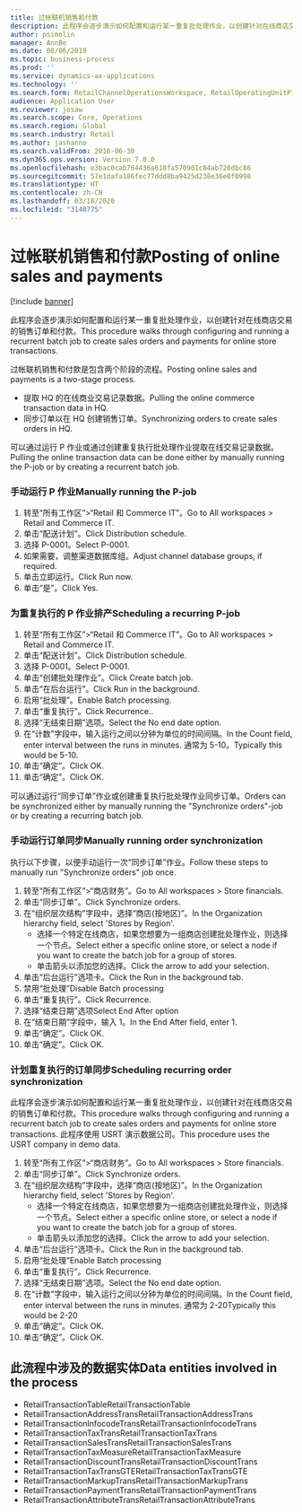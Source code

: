 ```yaml
---
title: 过帐联机销售和付款
description: 此程序会逐步演示如何配置和运行某一重复批处理作业，以创建针对在线商店交易的销售订单和付款。
author: psimolin
manager: AnnBe
ms.date: 08/06/2019
ms.topic: business-process
ms.prod: ''
ms.service: dynamics-ax-applications
ms.technology: ''
ms.search.form: RetailChannelOperationsWorkspace, RetailOperatingUnitPicker, SysRecurrence
audience: Application User
ms.reviewer: josaw
ms.search.scope: Core, Operations
ms.search.region: Global
ms.search.industry: Retail
ms.author: jashanno
ms.search.validFrom: 2016-06-30
ms.dyn365.ops.version: Version 7.0.0
ms.openlocfilehash: e3bac0cab764436a618fa570901c84ab720dbc86
ms.sourcegitcommit: 57e1dafa186fec77ddd8ba9425d238e36e0f0998
ms.translationtype: HT
ms.contentlocale: zh-CN
ms.lasthandoff: 03/18/2020
ms.locfileid: "3140775"
---
```

# <a name="posting-of-online-sales-and-payments"></a><span data-ttu-id="5ee3e-103">过帐联机销售和付款</span><span class="sxs-lookup"><span data-stu-id="5ee3e-103">Posting of online sales and payments</span></span>

[!include [banner](../includes/banner.md)]

<span data-ttu-id="5ee3e-104">此程序会逐步演示如何配置和运行某一重复批处理作业，以创建针对在线商店交易的销售订单和付款。</span><span class="sxs-lookup"><span data-stu-id="5ee3e-104">This procedure walks through configuring and running a recurrent batch job to create sales orders and payments for online store transactions.</span></span>

<span data-ttu-id="5ee3e-105">过帐联机销售和付款是包含两个阶段的流程。</span><span class="sxs-lookup"><span data-stu-id="5ee3e-105">Posting online sales and payments is a two-stage process.</span></span>

- <span data-ttu-id="5ee3e-106">提取 HQ 的在线商业交易记录数据。</span><span class="sxs-lookup"><span data-stu-id="5ee3e-106">Pulling the online commerce transaction data in HQ.</span></span>
- <span data-ttu-id="5ee3e-107">同步订单以在 HQ 创建销售订单。</span><span class="sxs-lookup"><span data-stu-id="5ee3e-107">Synchronizing orders to create sales orders in HQ.</span></span>

<span data-ttu-id="5ee3e-108">可以通过运行 P 作业或通过创建重复执行批处理作业提取在线交易记录数据。</span><span class="sxs-lookup"><span data-stu-id="5ee3e-108">Pulling the online transaction data can be done either by manually running the P-job or by creating a recurrent batch job.</span></span>

### <a name="manually-running-the-p-job"></a><span data-ttu-id="5ee3e-109">手动运行 P 作业</span><span class="sxs-lookup"><span data-stu-id="5ee3e-109">Manually running the P-job</span></span>

1. <span data-ttu-id="5ee3e-110">转至“所有工作区”>“Retail 和 Commerce IT”。</span><span class="sxs-lookup"><span data-stu-id="5ee3e-110">Go to All workspaces > Retail and Commerce IT.</span></span>
2. <span data-ttu-id="5ee3e-111">单击“配送计划”。</span><span class="sxs-lookup"><span data-stu-id="5ee3e-111">Click Distribution schedule.</span></span>
3. <span data-ttu-id="5ee3e-112">选择 P-0001。</span><span class="sxs-lookup"><span data-stu-id="5ee3e-112">Select P-0001.</span></span>
4. <span data-ttu-id="5ee3e-113">如果需要，调整渠道数据库组。</span><span class="sxs-lookup"><span data-stu-id="5ee3e-113">Adjust channel database groups, if required.</span></span>
5. <span data-ttu-id="5ee3e-114">单击立即运行。</span><span class="sxs-lookup"><span data-stu-id="5ee3e-114">Click Run now.</span></span>
6. <span data-ttu-id="5ee3e-115">单击“是”。</span><span class="sxs-lookup"><span data-stu-id="5ee3e-115">Click Yes.</span></span>

### <a name="scheduling-a-recurring-p-job"></a><span data-ttu-id="5ee3e-116">为重复执行的 P 作业排产</span><span class="sxs-lookup"><span data-stu-id="5ee3e-116">Scheduling a recurring P-job</span></span>

1. <span data-ttu-id="5ee3e-117">转至“所有工作区”>“Retail 和 Commerce IT”。</span><span class="sxs-lookup"><span data-stu-id="5ee3e-117">Go to All workspaces > Retail and Commerce IT.</span></span>
2. <span data-ttu-id="5ee3e-118">单击“配送计划”。</span><span class="sxs-lookup"><span data-stu-id="5ee3e-118">Click Distribution schedule.</span></span>
3. <span data-ttu-id="5ee3e-119">选择 P-0001。</span><span class="sxs-lookup"><span data-stu-id="5ee3e-119">Select P-0001.</span></span>
4. <span data-ttu-id="5ee3e-120">单击“创建批处理作业”。</span><span class="sxs-lookup"><span data-stu-id="5ee3e-120">Click Create batch job.</span></span>
5. <span data-ttu-id="5ee3e-121">单击“在后台运行”。</span><span class="sxs-lookup"><span data-stu-id="5ee3e-121">Click Run in the background.</span></span>
5. <span data-ttu-id="5ee3e-122">启用“批处理”。</span><span class="sxs-lookup"><span data-stu-id="5ee3e-122">Enable Batch processing.</span></span>
6. <span data-ttu-id="5ee3e-123">单击“重复执行”。</span><span class="sxs-lookup"><span data-stu-id="5ee3e-123">Click Recurrence..</span></span>
7. <span data-ttu-id="5ee3e-124">选择“无结束日期”选项。</span><span class="sxs-lookup"><span data-stu-id="5ee3e-124">Select the No end date option.</span></span>
8. <span data-ttu-id="5ee3e-125">在“计数”字段中，输入运行之间以分钟为单位的时间间隔。</span><span class="sxs-lookup"><span data-stu-id="5ee3e-125">In the Count field, enter interval between the runs in minutes.</span></span> <span data-ttu-id="5ee3e-126">通常为 5-10。</span><span class="sxs-lookup"><span data-stu-id="5ee3e-126">Typically this would be 5-10.</span></span>
9. <span data-ttu-id="5ee3e-127">单击“确定”。</span><span class="sxs-lookup"><span data-stu-id="5ee3e-127">Click OK.</span></span>
10. <span data-ttu-id="5ee3e-128">单击“确定”。</span><span class="sxs-lookup"><span data-stu-id="5ee3e-128">Click OK.</span></span>

<span data-ttu-id="5ee3e-129">可以通过运行“同步订单”作业或创建重复执行批处理作业同步订单。</span><span class="sxs-lookup"><span data-stu-id="5ee3e-129">Orders can be synchronized either by manually running the "Synchronize orders"-job or by creating a recurring batch job.</span></span>

### <a name="manually-running-order-synchronization"></a><span data-ttu-id="5ee3e-130">手动运行订单同步</span><span class="sxs-lookup"><span data-stu-id="5ee3e-130">Manually running order synchronization</span></span> 

<span data-ttu-id="5ee3e-131">执行以下步骤，以便手动运行一次“同步订单”作业。</span><span class="sxs-lookup"><span data-stu-id="5ee3e-131">Follow these steps to manually run "Synchronize orders" job once.</span></span>

1. <span data-ttu-id="5ee3e-132">转至“所有工作区”>“商店财务”。</span><span class="sxs-lookup"><span data-stu-id="5ee3e-132">Go to All workspaces > Store financials.</span></span>
2. <span data-ttu-id="5ee3e-133">单击“同步订单”。</span><span class="sxs-lookup"><span data-stu-id="5ee3e-133">Click Synchronize orders.</span></span>
3. <span data-ttu-id="5ee3e-134">在“组织层次结构”字段中，选择“商店(按地区)”。</span><span class="sxs-lookup"><span data-stu-id="5ee3e-134">In the Organization hierarchy field, select 'Stores by Region'.</span></span>
    * <span data-ttu-id="5ee3e-135">选择一个特定在线商店，如果您想要为一组商店创建批处理作业，则选择一个节点。</span><span class="sxs-lookup"><span data-stu-id="5ee3e-135">Select either a specific online store, or select a node if you want to create the batch job for a group of stores.</span></span>  
    * <span data-ttu-id="5ee3e-136">单击箭头以添加您的选择。</span><span class="sxs-lookup"><span data-stu-id="5ee3e-136">Click the arrow to add your selection.</span></span>  
4. <span data-ttu-id="5ee3e-137">单击“后台运行”选项卡。</span><span class="sxs-lookup"><span data-stu-id="5ee3e-137">Click the Run in the background tab.</span></span>
5. <span data-ttu-id="5ee3e-138">禁用“批处理”</span><span class="sxs-lookup"><span data-stu-id="5ee3e-138">Disable Batch processing</span></span>
6. <span data-ttu-id="5ee3e-139">单击“重复执行”。</span><span class="sxs-lookup"><span data-stu-id="5ee3e-139">Click Recurrence.</span></span>
7. <span data-ttu-id="5ee3e-140">选择“结束日期”选项</span><span class="sxs-lookup"><span data-stu-id="5ee3e-140">Select End After option</span></span>
8. <span data-ttu-id="5ee3e-141">在“结束日期”字段中，输入 1。</span><span class="sxs-lookup"><span data-stu-id="5ee3e-141">In the End After field, enter 1.</span></span>
9. <span data-ttu-id="5ee3e-142">单击“确定”。</span><span class="sxs-lookup"><span data-stu-id="5ee3e-142">Click OK.</span></span>
10. <span data-ttu-id="5ee3e-143">单击“确定”。</span><span class="sxs-lookup"><span data-stu-id="5ee3e-143">Click OK.</span></span>

### <a name="scheduling-recurring-order-synchronization"></a><span data-ttu-id="5ee3e-144">计划重复执行的订单同步</span><span class="sxs-lookup"><span data-stu-id="5ee3e-144">Scheduling recurring order synchronization</span></span>

<span data-ttu-id="5ee3e-145">此程序会逐步演示如何配置和运行某一重复批处理作业，以创建针对在线商店交易的销售订单和付款。</span><span class="sxs-lookup"><span data-stu-id="5ee3e-145">This procedure walks through configuring and running a recurrent batch job to create sales orders and payments for online store transactions.</span></span> <span data-ttu-id="5ee3e-146">此程序使用 USRT 演示数据公司。</span><span class="sxs-lookup"><span data-stu-id="5ee3e-146">This procedure uses the USRT company in demo data.</span></span>

1. <span data-ttu-id="5ee3e-147">转至“所有工作区”>“商店财务”。</span><span class="sxs-lookup"><span data-stu-id="5ee3e-147">Go to All workspaces > Store financials.</span></span>
2. <span data-ttu-id="5ee3e-148">单击“同步订单”。</span><span class="sxs-lookup"><span data-stu-id="5ee3e-148">Click Synchronize orders.</span></span>
3. <span data-ttu-id="5ee3e-149">在“组织层次结构”字段中，选择“商店(按地区)”。</span><span class="sxs-lookup"><span data-stu-id="5ee3e-149">In the Organization hierarchy field, select 'Stores by Region'.</span></span>
    * <span data-ttu-id="5ee3e-150">选择一个特定在线商店，如果您想要为一组商店创建批处理作业，则选择一个节点。</span><span class="sxs-lookup"><span data-stu-id="5ee3e-150">Select either a specific online store, or select a node if you want to create the batch job for a group of stores.</span></span>  
    * <span data-ttu-id="5ee3e-151">单击箭头以添加您的选择。</span><span class="sxs-lookup"><span data-stu-id="5ee3e-151">Click the arrow to add your selection.</span></span>  
4. <span data-ttu-id="5ee3e-152">单击“后台运行”选项卡。</span><span class="sxs-lookup"><span data-stu-id="5ee3e-152">Click the Run in the background tab.</span></span>
5. <span data-ttu-id="5ee3e-153">启用“批处理”</span><span class="sxs-lookup"><span data-stu-id="5ee3e-153">Enable Batch processing</span></span>
6. <span data-ttu-id="5ee3e-154">单击“重复执行”。</span><span class="sxs-lookup"><span data-stu-id="5ee3e-154">Click Recurrence.</span></span>
7. <span data-ttu-id="5ee3e-155">选择“无结束日期”选项。</span><span class="sxs-lookup"><span data-stu-id="5ee3e-155">Select the No end date option.</span></span>
8. <span data-ttu-id="5ee3e-156">在“计数”字段中，输入运行之间以分钟为单位的时间间隔。</span><span class="sxs-lookup"><span data-stu-id="5ee3e-156">In the Count field, enter interval between the runs in minutes.</span></span> <span data-ttu-id="5ee3e-157">通常为 2-20</span><span class="sxs-lookup"><span data-stu-id="5ee3e-157">Typically this would be 2-20</span></span>
9. <span data-ttu-id="5ee3e-158">单击“确定”。</span><span class="sxs-lookup"><span data-stu-id="5ee3e-158">Click OK.</span></span>
10. <span data-ttu-id="5ee3e-159">单击“确定”。</span><span class="sxs-lookup"><span data-stu-id="5ee3e-159">Click OK.</span></span>

## <a name="data-entities-involved-in-the-process"></a><span data-ttu-id="5ee3e-160">此流程中涉及的数据实体</span><span class="sxs-lookup"><span data-stu-id="5ee3e-160">Data entities involved in the process</span></span>

- <span data-ttu-id="5ee3e-161">RetailTransactionTable</span><span class="sxs-lookup"><span data-stu-id="5ee3e-161">RetailTransactionTable</span></span>
- <span data-ttu-id="5ee3e-162">RetailTransactionAddressTrans</span><span class="sxs-lookup"><span data-stu-id="5ee3e-162">RetailTransactionAddressTrans</span></span>
- <span data-ttu-id="5ee3e-163">RetailTransactionInfocodeTrans</span><span class="sxs-lookup"><span data-stu-id="5ee3e-163">RetailTransactionInfocodeTrans</span></span>
- <span data-ttu-id="5ee3e-164">RetailTransactionTaxTrans</span><span class="sxs-lookup"><span data-stu-id="5ee3e-164">RetailTransactionTaxTrans</span></span>
- <span data-ttu-id="5ee3e-165">RetailTransactionSalesTrans</span><span class="sxs-lookup"><span data-stu-id="5ee3e-165">RetailTransactionSalesTrans</span></span>
- <span data-ttu-id="5ee3e-166">RetailTransactionTaxMeasure</span><span class="sxs-lookup"><span data-stu-id="5ee3e-166">RetailTransactionTaxMeasure</span></span>
- <span data-ttu-id="5ee3e-167">RetailTransactionDiscountTrans</span><span class="sxs-lookup"><span data-stu-id="5ee3e-167">RetailTransactionDiscountTrans</span></span>
- <span data-ttu-id="5ee3e-168">RetailTransactionTaxTransGTE</span><span class="sxs-lookup"><span data-stu-id="5ee3e-168">RetailTransactionTaxTransGTE</span></span>
- <span data-ttu-id="5ee3e-169">RetailTransactionMarkupTrans</span><span class="sxs-lookup"><span data-stu-id="5ee3e-169">RetailTransactionMarkupTrans</span></span>
- <span data-ttu-id="5ee3e-170">RetailTransactionPaymentTrans</span><span class="sxs-lookup"><span data-stu-id="5ee3e-170">RetailTransactionPaymentTrans</span></span>
- <span data-ttu-id="5ee3e-171">RetailTransactionAttributeTrans</span><span class="sxs-lookup"><span data-stu-id="5ee3e-171">RetailTransactionAttributeTrans</span></span>
